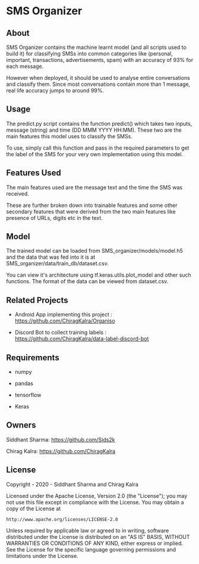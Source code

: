 # SMS Organizer

## About
SMS Organizer contains the machine learnt model (and all scripts used to build it) for classifying SMSs into common categories like (personal, important, transactions, advertisements, spam) with an accuracy of 93% for each message. 

However when deployed, it should be used to analyse entire conversations and classify them. Since most conversations contain more than 1 message, real life accuracy jumps to around 99%. 

## Usage
The predict.py script contains the function predict() which takes two inputs, message (string) and time (DD MMM YYYY HH:MM). These two are the main features this model uses to classify the SMSs.

To use, simply call this function and pass in the required parameters to get the label of the SMS for your very own implementation using this model.

## Features Used
The main features used are the message text and the time the SMS was received. 

These are further broken down into trainable features and some other secondary features that were derived from the two main features like presence of URLs, digits etc in the text.

## Model
The trained model can be loaded from SMS_organizer/models/model.h5 and the data that was fed into it is at SMS_organizer/data/train_db/dataset.csv.

You can view it's architecture using tf.keras.utils.plot_model and other such functions. The format of the data can be viewed from dataset.csv.

## Related Projects
* Android App implementing this project : https://github.com/ChiragKalra/Organiso

* Discord Bot to collect training labels : https://github.com/ChiragKalra/data-label-discord-bot


## Requirements 
* numpy

* pandas

* tensorflow

* Keras

## Owners
Siddhant Sharma: https://github.com/Sids2k

Chirag Kalra: https://github.com/ChiragKalra

## License
Copyright - 2020 - Siddhant Sharma and Chirag Kalra

Licensed under the Apache License, Version 2.0 (the "License");
you may not use this file except in compliance with the License.
You may obtain a copy of the License at

    http://www.apache.org/licenses/LICENSE-2.0

Unless required by applicable law or agreed to in writing, software
distributed under the License is distributed on an "AS IS" BASIS,
WITHOUT WARRANTIES OR CONDITIONS OF ANY KIND, either express or implied.
See the License for the specific language governing permissions and
limitations under the License.
